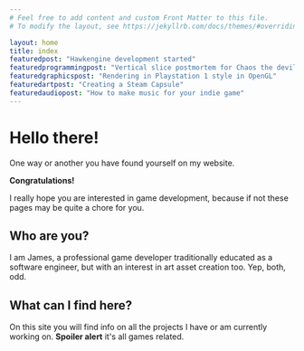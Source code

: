 ```yaml
---
# Feel free to add content and custom Front Matter to this file.
# To modify the layout, see https://jekyllrb.com/docs/themes/#overriding-theme-defaults

layout: home
title: index
featuredpost: "Hawkengine development started"
featuredprogrammingpost: "Vertical slice postmortem for Chaos the devil."
featuredgraphicspost: "Rendering in Playstation 1 style in OpenGL"
featuredartpost: "Creating a Steam Capsule"
featuredaudiopost: "How to make music for your indie game"
---
```

# Hello there!

One way or another you have found yourself on my website.

**Congratulations!**

I really hope you are interested in game development, because if not these pages may be quite a chore for you.

## Who are you?
I am James, a professional game developer traditionally educated as a software engineer, but with an interest in art asset creation too. Yep, both, odd.

## What can I find here?
On this site you will find info on all the projects I have or am currently working on. **Spoiler alert** it's all games related.